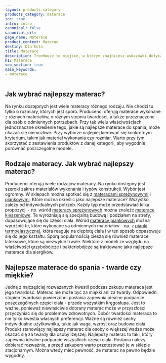 ```yaml
---
layout: products-category
products_category: materace
toc: true
intro: intro
canonical: false
canonical_url:
page_name: Materace
product_context: Materac
destiny: Dla kota
title: Materace
description: TreeHouse to miejsce, w którym znajdziesz wskazówki dotyczące domu i ogrodu. Zainspiruj się się pomysłami i znajdź produkty odpowiadające Twoim oczekiwaniom.
h1: Materace
seo_section: true
main_keywords:
- materace
---
```

## Jak wybrać najlepszy materac?

Na rynku dostępnych jest wiele materacy różnego rodzaju. Nie chodzi tu tylko o rozmiary, których jest sporo. Producenci oferują materace wykonane z różnych materiałów, o różnym stopniu twardości, a także przeznaczone dla osób o odmiennych potrzebach. Przy tak wielu właściwościach jednoznaczne określenie tego, jakie są najlepsze materace do spania, może okazać się niemożliwe. Przy wyborze najlepiej kierować się konkretnym kryterium, takim jak materiał wykonania czy rozmiar. Warto przy tym skorzystać z zestawienia produktów z danej kategorii, aby wygodnie porównać poszczególne modele.

## Rodzaje materacy. Jak wybrać najlepszy materac?

Producenci oferują wiele rodzajów materacy. Na rynku dostępny jest szeroki zakres materiałów wykonania i typów konstrukcji. Wybór jest ogromny. W sklepach można spotkać się z [materacami sprężynowymi](/pl/recenzje/najlepsze-materace/sprezynowe.html) i [piankowymi](/pl/recenzje/najlepsze-materace/piankowe.html). Które można określić jako najlepsze materace? Wszystko zależy od indywidualnych potrzeb. Każdy typ może przedstawiać kilka propozycji - np. wśród [materacy sprężynowych](/pl/recenzje/najlepsze-materace/sprezynowe.html) można znaleźć [materace kieszeniowe](/pl/recenzje/najlepsze-materace/sprezynowe.html). Te wyróżniają się specjalną budową i podziałem na strefy, dopasowujące się do części ciała. Wśród [materacy piankowych](/pl/recenzje/najlepsze-materace/piankowe.html) można wyróżnić te, które wykonane są odmiennych materiałów - np. z [pianki termoelastycznej](/pl/recenzje/najlepsze-materace/piankowe.html), która reaguje na ciepłotę ciała i w ten sposób dopasowuje się do jego kształtu. Sporą popularnością cieszą się również materace lateksowe, które są niezwykle trwałe. Niektóre z modeli ze względu na właściwości grzybobójcze i bakteriobójcze są traktowane jako najlepsze materace dla alergików.

## Najlepsze materace do spania - twarde czy miękkie?

Jedną z najczęściej rozważanych kwestii podczas zakupu materaca jest jego twardość. Materac nie może być za miękki ani za twardy. Odpowiedni stopień twardości powierzchni posłania zapewnia idealne podparcie poszczególnych części ciała - przede wszystkim kręgosłupa. Jest to ważne, ponieważ niewłaściwie dobrany materac może w przyszłości przyczyniać się do problemów zdrowotnych. Dobór twardości materaca to nie tylko kwestia własnych preferencji. Ważne są również cechy indywidualne użytkownika, takie jak waga, wzrost oraz budowa ciała. Produkt stanowiący najlepszy materac dla osoby o większej wadze może okazać się za twardy dla osoby lżejszej. Najlepszy materac to taki, który zapewnia idealne podparcie wszystkich części ciała. Posłania należy dobierać rozważnie, a przed zakupem warto przetestować je w sklepie stacjonarnym. Można wtedy mieć pewność, że materac na pewno będzie wygodny.